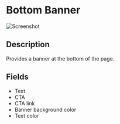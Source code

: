 # Bottom Banner

![Screenshot](https://github.com/optimizely/extension-library/blob/master/Extensions/Editor%20Extensions/Bottom%20Banner/screenshot.png)

## Description

Provides a banner at the bottom of the page.

## Fields

* Text
* CTA
* CTA link
* Banner background color
* Text color


